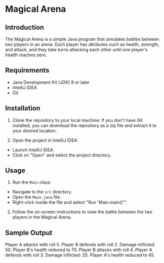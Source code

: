 # Magical Arena

## Introduction
The Magical Arena is a simple Java program that simulates battles between two players in an arena. Each player has attributes such as health, strength, and attack, and they take turns attacking each other until one player's health reaches zero.

## Requirements
- Java Development Kit (JDK) 8 or later
- IntelliJ IDEA 
- Git 

## Installation
1. Clone the repository to your local machine:
If you don't have Git installed, you can download the repository as a zip file and extract it to your desired location.

2. Open the project in IntelliJ IDEA:
- Launch IntelliJ IDEA.
- Click on "Open" and select the project directory.

## Usage
1. Run the `Main` class:
- Navigate to the `src` directory.
- Open the `Main.java` file.
- Right-click inside the file and select "Run 'Main.main()'".

2. Follow the on-screen instructions to view the battle between the two players in the Magical Arena.

## Sample Output
Player A attacks with roll 5. Player B defends with roll 2. Damage inflicted: 50. Player B's health reduced to 70.
Player B attacks with roll 4. Player A defends with roll 3. Damage inflicted: 20. Player A's health reduced to 45.
